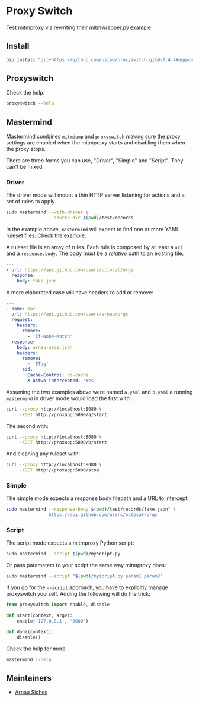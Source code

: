 # Proxy Switch

Test [mitmproxy](https://mitmproxy.org) via rewriting their [mitmwrapper.py example](https://github.com/mitmproxy/mitmproxy/blob/master/examples/mitmproxywrapper.py)

## Install

```sh
pip install "git+https://github.com/ustwo/proxyswitch.git@v0.4.4#egg=proxyswitch"
```

## Proxyswitch

Check the help:

```sh
proxyswitch --help
```


## Mastermind

Mastermind combines `mitmdump` and `proxyswitch` making sure the proxy settings
are enabled when the mitmproxy starts and disabling them when the proxy stops.

There are three forms you can use, "Driver", "Simple" and "Script".  They can't
be mixed.

### Driver

The driver mode will mount a thin HTTP server listening for actions and a set
of rules to apply.

```sh
sudo mastermind --with-driver \
                --source-dir $(pwd)/test/records
```

In the example above, `mastermind` will expect to find one or more YAML ruleset
files.  [Check the example](test/records).

A ruleset file is an array of rules.  Each rule is composed by at least a `url`
and a `response.body`.  The body must be a _relative_ path to an existing file.

```yaml
---
- url: https://api.github.com/users/octocat/orgs
  response:
    body: fake.json
```

A more elaborated case will have headers to add or remove:

```yaml
---
- name: bar
  url: https://api.github.com/users/arnau/orgs
  request:
    headers:
      remove:
        - 'If-None-Match'
  response:
    body: arnau-orgs.json
    headers:
      remove:
        - 'ETag'
      add:
        Cache-Control: no-cache
        X-ustwo-intercepted: 'Yes'
```

Assuming the two examples above were named `a.yaml` and `b.yaml` a running
`mastermind` in driver mode would load the first with:

```sh
curl --proxy http://localhost:8080 \
     -XGET http://proxapp:5000/a/start
```

The second with:

```sh
curl --proxy http://localhost:8080 \
     -XGET http://proxapp:5000/b/start
```

And cleaning any ruleset with:

```sh
curl --proxy http://localhost:8080 \
     -XGET http://proxapp:5000/stop
```


### Simple

The simple mode expects a response body filepath and a URL to intercept:

```sh
sudo mastermind --response-body $(pwd)/test/records/fake.json" \
                https://api.github.com/users/octocat/orgs
```

### Script

The script mode expects a mitmproxy Python script:

```sh
sudo mastermind --script $(pwd)/myscript.py
```

Or pass parameters to your script the same way mitmproxy does:

```sh
sudo mastermind --script "$(pwd)/myscript.py param1 param2"
```

If you go for the `--script` approach, you have to explicitly manage proxyswitch
yourself. Adding the following will do the trick:

```python
from proxyswitch import enable, disable

def start(context, argv):
    enable('127.0.0.1', '8080')

def done(context):
    disable()
```


Check the help for more.

```sh
mastermind --help
```


## Maintainers

* [Arnau Siches](mailto:arnau@ustwo.com)
